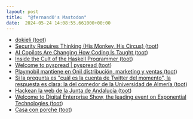 ```yaml
---
layout: post
title:  "@fernand0's Mastodon"
date:  2024-05-24 14:08:55.661000+00:00
---
```

*  [dokieli ](https://dokie.li) ([toot](https://mastodon.social/@fernand0/112496458836153854))
*  [Security Requires Thinking (His Monkey, His Circus) ](https://dgshow.org/21) ([toot](https://mastodon.social/@fernand0/112496325355235304))
*  [AI Copilots Are Changing How Coding Is Taught ](https://spectrum.ieee.org/ai-codin) ([toot](https://mastodon.social/@fernand0/112496050436670734))
*  [Inside the Cult of the Haskell Programmer  ](https://www.wired.com/story/inside-the-cult-of-the-haskell-programmer/) ([toot](https://mastodon.social/@fernand0/112495742615394759))
*  [Welcome to pyspread \| pyspread ](https://pyspread.gitlab.io) ([toot](https://mastodon.social/@fernand0/112495623032396729))
*  [Playmobil mantiene en Onil distribución, marketing y ventas ](https://efe.com/comunidad-valenciana/2024-05-13/playmobil-mantiene-en-onil-distribucion-marketing-y-ventas) ([toot](https://mastodon.social/@fernand0/112495357200485616))
*  [Si la pregunta es "cuál es la cuenta de Twitter del momento", la respuesta es clara: la del comedor de la Universidad de Almería ](https://www.xataka.com/magnet/pregunta-cual-cuenta-twitter-momento-respuesta-clara-comedor-universidad-almeri) ([toot](https://mastodon.social/@fernand0/112495110927947277))
*  [Hackean la web de la Junta de Andalucía ](https://blog.elhacker.net/2024/05/hackean-la-web-de-la-junta-de-andalucia.htm) ([toot](https://mastodon.social/@fernand0/112494848198580496))
*  [Welcome to Digital Enterprise Show, the leading event on Exponential Technologies ](https://www.des-show.com) ([toot](https://mastodon.social/@fernand0/112493529160157442))
*  [Casa con porche ](https://www.flickr.com/photos/fernand0/53714404957) ([toot](https://mastodon.social/@fernand0/112491658832514715))

